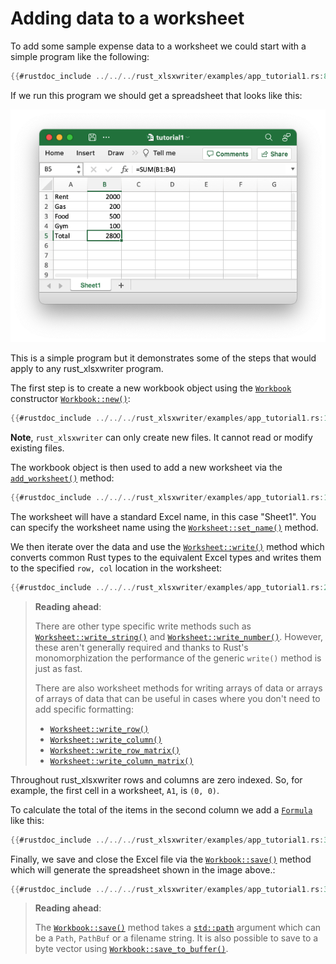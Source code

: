 # Adding data to a worksheet

To add some sample expense data to a worksheet we could start with a simple
program like the following:

```rust
{{#rustdoc_include ../../../rust_xlsxwriter/examples/app_tutorial1.rs:8:}}
```

If we run this program we should get a spreadsheet that looks like this:

![Image of tutorial 1](../images/tutorial1.png)

This is a simple program but it demonstrates some of the steps that would
apply to any rust_xlsxwriter program.

The first step is to create a new workbook object using the
[`Workbook`] constructor [`Workbook::new()`]:

[`Workbook`]: https://docs.rs/rust_xlsxwriter/latest/rust_xlsxwriter/workbook/struct.Workbook.html
[`workbook::new()`]: https://docs.rs/rust_xlsxwriter/latest/rust_xlsxwriter/workbook/struct.Workbook.html#method.new


```rust
{{#rustdoc_include ../../../rust_xlsxwriter/examples/app_tutorial1.rs:15}}
```

**Note**, `rust_xlsxwriter` can only create new files. It cannot read or modify
existing files.

The workbook object is then used to add a new worksheet via the
[`add_worksheet()`] method:

[`add_worksheet()`]: https://docs.rs/rust_xlsxwriter/latest/rust_xlsxwriter/workbook/struct.Workbook.html#method.add_worksheet



```rust
{{#rustdoc_include ../../../rust_xlsxwriter/examples/app_tutorial1.rs:18}}
```
The worksheet will have a standard Excel name, in this case "Sheet1". You can
specify the worksheet name using the [`Worksheet::set_name()`] method.

[`Worksheet::set_name()`]: https://docs.rs/rust_xlsxwriter/latest/rust_xlsxwriter/worksheet/struct.Worksheet.html#method.set_name

We then iterate over the data and use the
[`Worksheet::write()`](crate::Worksheet::write) method which converts common Rust
types to the equivalent Excel types and writes them to the specified `row, col`
location in the worksheet:

[`Worksheet::write()`]: https://docs.rs/rust_xlsxwriter/latest/rust_xlsxwriter/worksheet/struct.Worksheet.html#method.write



```rust
{{#rustdoc_include ../../../rust_xlsxwriter/examples/app_tutorial1.rs:22:26}}
```


> **Reading ahead**:
>
> There are other type specific write methods such as
> [`Worksheet::write_string()`] and [`Worksheet::write_number()`]. However, these
> aren't generally required and thanks to Rust's monomorphization the
> performance of the generic `write()` method is just as fast.
>
> There are also worksheet methods for writing arrays of data or arrays of
> arrays of data that can be useful in cases where you don't need to add
> specific formatting:
>
> - [`Worksheet::write_row()`]
> - [`Worksheet::write_column()`]
> - [`Worksheet::write_row_matrix()`]
> - [`Worksheet::write_column_matrix()`]



[`Worksheet::write_string()`]: https://docs.rs/rust_xlsxwriter/latest/rust_xlsxwriter/worksheet/struct.Worksheet.html#method.write_string
[`Worksheet::write_number()`]: https://docs.rs/rust_xlsxwriter/latest/rust_xlsxwriter/worksheet/struct.Worksheet.html#method.write_number

[`Worksheet::write_row()`]: https://docs.rs/rust_xlsxwriter/latest/rust_xlsxwriter/worksheet/struct.Worksheet.html#method.write_row
[`Worksheet::write_column()`]: https://docs.rs/rust_xlsxwriter/latest/rust_xlsxwriter/worksheet/struct.Worksheet.html#method.write_column
[`Worksheet::write_row_matrix()`]: https://docs.rs/rust_xlsxwriter/latest/rust_xlsxwriter/worksheet/struct.Worksheet.html#method.write_row_matrix
[`Worksheet::write_column_matrix()`]: https://docs.rs/rust_xlsxwriter/latest/rust_xlsxwriter/worksheet/struct.Worksheet.html#method.write_column_matrix



Throughout rust_xlsxwriter rows and columns are zero indexed. So, for example,
the first cell in a worksheet, `A1`, is `(0, 0)`.

To calculate the total of the items in the second column we add a
[`Formula`] like this:

```rust
{{#rustdoc_include ../../../rust_xlsxwriter/examples/app_tutorial1.rs:30}}
```

[`Formula`]: https://docs.rs/rust_xlsxwriter/latest/rust_xlsxwriter/struct.Formula.html


Finally, we save and close the Excel file via the [`Workbook::save()`] method
which will generate the spreadsheet shown in the image above.:


```rust
{{#rustdoc_include ../../../rust_xlsxwriter/examples/app_tutorial1.rs:33}}
```

> **Reading ahead**:
>
> The [`Workbook::save()`] method takes a [`std::path`] argument which can be a
> `Path`, `PathBuf` or a filename string. It is also possible to save to a byte
> vector using [`Workbook::save_to_buffer()`].


[`std::path`]: https://doc.rust-lang.org/std/path/struct.Path.html
[`Workbook::save()`]: https://docs.rs/rust_xlsxwriter/latest/rust_xlsxwriter/workbook/struct.Workbook.html#method.save
[`Workbook::save_to_buffer()`]: https://docs.rs/rust_xlsxwriter/latest/rust_xlsxwriter/workbook/struct.Workbook.html#method.save_to_buffer
